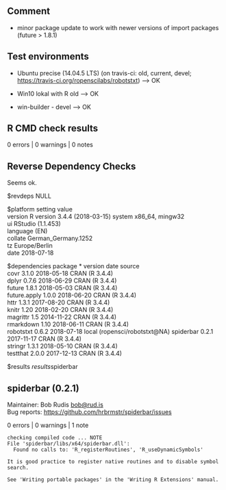 ## Comment

- minor package update to work with newer versions of import packages (future > 1.8.1)


## Test environments

- Ubuntu precise (14.04.5 LTS) (on travis-ci: old, current, devel; https://travis-ci.org/ropenscilabs/robotstxt) --> OK

- Win10 lokal with R old --> OK
- win-builder - devel    --> OK


## R CMD check results

0 errors | 0 warnings | 0 notes



## Reverse Dependency Checks

Seems ok.


$revdeps
NULL

$platform
 setting  value                       
 version  R version 3.4.4 (2018-03-15)
 system   x86_64, mingw32             
 ui       RStudio (1.1.453)           
 language (EN)                        
 collate  German_Germany.1252         
 tz       Europe/Berlin               
 date     2018-07-18                  

$dependencies
 package      * version date       source                       
 covr           3.1.0   2018-05-18 CRAN (R 3.4.4)               
 dplyr          0.7.6   2018-06-29 CRAN (R 3.4.4)               
 future         1.8.1   2018-05-03 CRAN (R 3.4.4)               
 future.apply   1.0.0   2018-06-20 CRAN (R 3.4.4)               
 httr           1.3.1   2017-08-20 CRAN (R 3.4.4)               
 knitr          1.20    2018-02-20 CRAN (R 3.4.4)               
 magrittr       1.5     2014-11-22 CRAN (R 3.4.4)               
 rmarkdown      1.10    2018-06-11 CRAN (R 3.4.4)               
 robotstxt      0.6.2   2018-07-18 local (ropensci/robotstxt@NA)
 spiderbar      0.2.1   2017-11-17 CRAN (R 3.4.4)               
 stringr        1.3.1   2018-05-10 CRAN (R 3.4.4)               
 testthat       2.0.0   2017-12-13 CRAN (R 3.4.4)               

$results
$results$spiderbar
## spiderbar (0.2.1)
Maintainer: Bob Rudis <bob@rud.is>  
Bug reports: https://github.com/hrbrmstr/spiderbar/issues

0 errors | 0 warnings | 1 note 

```
checking compiled code ... NOTE
File 'spiderbar/libs/x64/spiderbar.dll':
  Found no calls to: 'R_registerRoutines', 'R_useDynamicSymbols'

It is good practice to register native routines and to disable symbol
search.

See 'Writing portable packages' in the 'Writing R Extensions' manual.
```



